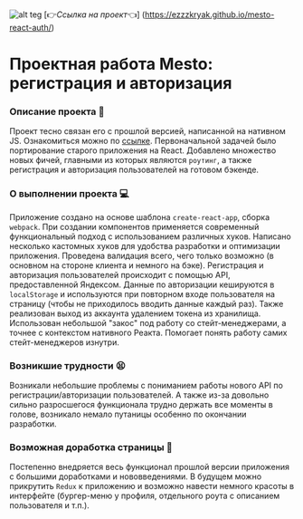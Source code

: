 ![alt teg](https://s1.hostingkartinok.com/uploads/images/2023/05/6984a6f6760d042caea738c786fd5703.png)
[:point_right:_Ссылка на проект_:point_left:] (https://ezzzkryak.github.io/mesto-react-auth/)
# Проектная работа  Mesto: регистрация и авторизация
### Описание проекта :book:
Проект тесно связан его с прошлой версией, написанной на нативном JS. Ознакомиться можно по [ссылке](https://github.com/EZzzKryak/mesto).
Первоначальной задачей было портирование старого приложения на React. Добавлено множество новых фичей, главными из которых являются `роутинг`, а также регистрация и авторизация пользователей на готовом бэкенде.
### О выполнении проекта :computer:
Приложение создано на основе шаблона `create-react-app`, сборка `webpack`. При создании компонентов применяется современный функциональный подход с использованием различных хуков. Написано несколько кастомных хуков для удобства разработки и оптимизации приложения. Проведена валидация всего, чего только возможно (в основном на стороне клиента и немного на бэке).
Регистрация и авторизация пользователей происходит с помощью API, предоставленной Яндексом. Данные по авторизации кешируются в `localStorage` и используются при повторном входе пользователя на страницу (чтобы не приходилось вводить данные каждый раз). Также реализован выход из аккаунта удалением токена из хранилища.
Использован небольшой "закос" под работу со стейт-менеджерами, а точнее с контекстом нативного Реакта. Помогает понять работу самих стейт-менеджеров изнутри.
### Возникшие трудности :tired_face:
Возникали небольшие проблемы с пониманием работы нового API по регистрации/авторизации пользователей. А также из-за довольно сильно разросшегося функционала трудно держать все моменты в голове, возникало немало путаницы особенно по окончании разработки.
### Возможная доработка страницы :wrench:
Постепенно внедряется весь функционал прошлой версии приложения с большими доработками и нововведениями. В будущем можно прикрутить `Redux` к приложению и возможно навести немного красоты в интерфейте (бургер-меню у профиля, отдельного роута с описанием пользователя и т.п.).
